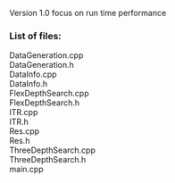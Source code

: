 Version 1.0 focus on run time performance

### List of files:   
DataGeneration.cpp	   
DataGeneration.h	   
DataInfo.cpp	  
DataInfo.h	  
FlexDepthSearch.cpp	   
FlexDepthSearch.h	  
ITR.cpp	   
ITR.h	   
Res.cpp	   
Res.h	  
ThreeDepthSearch.cpp	  
ThreeDepthSearch.h	  
main.cpp   
